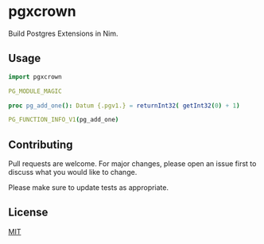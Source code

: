 # pgxcrown

Build Postgres Extensions in Nim.

## Usage

```nim
import pgxcrown

PG_MODULE_MAGIC

proc pg_add_one(): Datum {.pgv1.} = returnInt32( getInt32(0) + 1)

PG_FUNCTION_INFO_V1(pg_add_one)
```

## Contributing
Pull requests are welcome. For major changes, please open an issue first to discuss what you would like to change.

Please make sure to update tests as appropriate.

## License
[MIT](https://choosealicense.com/licenses/mit/)
